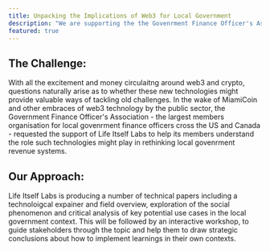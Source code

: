```yaml
---
title: Unpacking the Implications of Web3 for Local Government
description: "We are supporting the the Govenrment Finance Officer's Association to Make Sense of Web3 and Crypto."
featured: true
---
```


## The Challenge:

With all the excitement and money circulaitng around web3 and crypto, questions naturally arise as to whether these new technologies might provide valuable ways of tackling old challenges. In the wake of MiamiCoin and other embraces of web3 technology by the public sector, the Government Finance Officer's Association - the largest members organisation for local govenrment finance officers cross the US and Canada - requested the support of Life Itself Labs to help its members understand the role such technologies might play in rethinking local govenrment revenue systems.


## Our Approach:

Life Itself Labs is producing a number of technical papers including a technoloigcal expainer and field overview, exploration of the social phenomenon and critical analysis of key potential use cases in the local government context. This will be followed by an interactive workshop, to guide stakeholders through the topic and help them to draw strategic conclusions about how to implement learnings in their own contexts.
